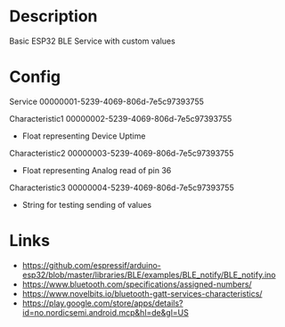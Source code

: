 # Description
Basic ESP32 BLE Service with custom values

# Config
Service 00000001-5239-4069-806d-7e5c97393755

Characteristic1 00000002-5239-4069-806d-7e5c97393755
- Float representing Device Uptime

Characteristic2 00000003-5239-4069-806d-7e5c97393755
- Float representing Analog read of pin 36

Characteristic3 00000004-5239-4069-806d-7e5c97393755
- String for testing sending of values


# Links
- https://github.com/espressif/arduino-esp32/blob/master/libraries/BLE/examples/BLE_notify/BLE_notify.ino
- https://www.bluetooth.com/specifications/assigned-numbers/
- https://www.novelbits.io/bluetooth-gatt-services-characteristics/
- https://play.google.com/store/apps/details?id=no.nordicsemi.android.mcp&hl=de&gl=US
